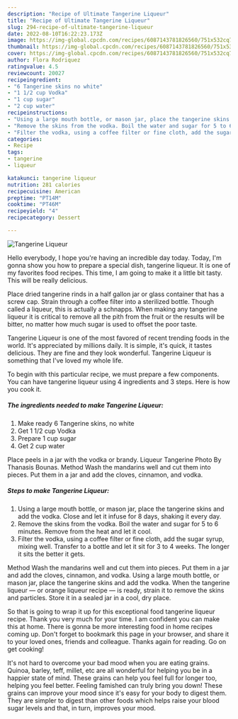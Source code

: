 ```yaml
---
description: "Recipe of Ultimate Tangerine Liqueur"
title: "Recipe of Ultimate Tangerine Liqueur"
slug: 294-recipe-of-ultimate-tangerine-liqueur
date: 2022-08-10T16:22:23.173Z
image: https://img-global.cpcdn.com/recipes/6087143781826560/751x532cq70/tangerine-liqueur-recipe-main-photo.jpg
thumbnail: https://img-global.cpcdn.com/recipes/6087143781826560/751x532cq70/tangerine-liqueur-recipe-main-photo.jpg
cover: https://img-global.cpcdn.com/recipes/6087143781826560/751x532cq70/tangerine-liqueur-recipe-main-photo.jpg
author: Flora Rodriquez
ratingvalue: 4.5
reviewcount: 20027
recipeingredient:
- "6 Tangerine skins no white"
- "1 1/2 cup Vodka"
- "1 cup sugar"
- "2 cup water"
recipeinstructions:
- "Using a large mouth bottle, or mason jar, place the tangerine skins and add the vodka. Close and let it infuse for 8 days, shaking it every day."
- "Remove the skins from the vodka. Boil the water and sugar for 5 to 6 minutes. Remove from the heat and let it cool."
- "Filter the vodka, using a coffee filter or fine cloth, add the sugar syrup, mixing well. Transfer to a bottle and let it sit for 3 to 4 weeks. The longer it sits the better it gets."
categories:
- Recipe
tags:
- tangerine
- liqueur

katakunci: tangerine liqueur 
nutrition: 281 calories
recipecuisine: American
preptime: "PT14M"
cooktime: "PT46M"
recipeyield: "4"
recipecategory: Dessert

---
```



![Tangerine Liqueur](https://img-global.cpcdn.com/recipes/6087143781826560/751x532cq70/tangerine-liqueur-recipe-main-photo.jpg)

Hello everybody, I hope you're having an incredible day today. Today, I'm gonna show you how to prepare a special dish, tangerine liqueur. It is one of my favorites food recipes. This time, I am going to make it a little bit tasty. This will be really delicious.

Place dried tangerine rinds in a half gallon jar or glass container that has a screw cap. Strain through a coffee filter into a sterilized bottle. Though called a liqueur, this is actually a schnapps. When making any tangerine liqueur it is critical to remove all the pith from the fruit or the results will be bitter, no matter how much sugar is used to offset the poor taste.

Tangerine Liqueur is one of the most favored of recent trending foods in the world. It's appreciated by millions daily. It is simple, it's quick, it tastes delicious. They are fine and they look wonderful. Tangerine Liqueur is something that I've loved my whole life.


To begin with this particular recipe, we must prepare a few components. You can have tangerine liqueur using 4 ingredients and 3 steps. Here is how you cook it.

<!--inarticleads1-->

##### The ingredients needed to make Tangerine Liqueur:

1. Make ready 6 Tangerine skins, no white
1. Get 1 1/2 cup Vodka
1. Prepare 1 cup sugar
1. Get 2 cup water


Place peels in a jar with the vodka or brandy. Liqueur Tangerine Photo By Thanasis Bounas. Method Wash the mandarins well and cut them into pieces. Put them in a jar and add the cloves, cinnamon, and vodka. 

<!--inarticleads2-->

##### Steps to make Tangerine Liqueur:

1. Using a large mouth bottle, or mason jar, place the tangerine skins and add the vodka. Close and let it infuse for 8 days, shaking it every day.
1. Remove the skins from the vodka. Boil the water and sugar for 5 to 6 minutes. Remove from the heat and let it cool.
1. Filter the vodka, using a coffee filter or fine cloth, add the sugar syrup, mixing well. Transfer to a bottle and let it sit for 3 to 4 weeks. The longer it sits the better it gets.


Method Wash the mandarins well and cut them into pieces. Put them in a jar and add the cloves, cinnamon, and vodka. Using a large mouth bottle, or mason jar, place the tangerine skins and add the vodka. When the tangerine liqueur — or orange liqueur recipe — is ready, strain it to remove the skins and particles. Store it in a sealed jar in a cool, dry place. 

So that is going to wrap it up for this exceptional food tangerine liqueur recipe. Thank you very much for your time. I am confident you can make this at home. There is gonna be more interesting food in home recipes coming up. Don't forget to bookmark this page in your browser, and share it to your loved ones, friends and colleague. Thanks again for reading. Go on get cooking!

It's not hard to overcome your bad mood when you are eating grains. Quinoa, barley, teff, millet, etc are all wonderful for helping you be in a happier state of mind. These grains can help you feel full for longer too, helping you feel better. Feeling famished can truly bring you down! These grains can improve your mood since it's easy for your body to digest them. They are simpler to digest than other foods which helps raise your blood sugar levels and that, in turn, improves your mood.
